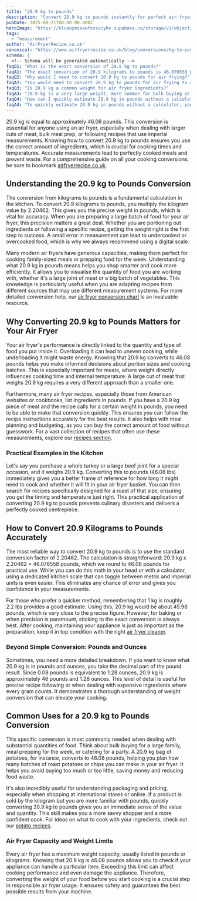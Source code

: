 ```yaml
---
title: "20.9 kg to pounds"
description: "Convert 20.9 kg to pounds instantly for perfect air fryer cooking. Get accurate measurements for recipes, meal prep, and portioning with our simple guide."
pubDate: 2025-08-21T00:00:00.000Z
heroImage: "https://klueoymssxwfnxsvcyhv.supabase.co/storage/v1/object/public/Shmucket/20-9-kg-to-pounds.webp"
tags:
  - "measurement"
author: "AirFryerRecipe.co.uk"
canonical: "https://www.airfryerrecipe.co.uk/blog/conversions/kg-to-pounds/20-9-kg-to-pounds"
schema: |
  <!-- Schema will be generated automatically -->
faqQ1: "What is the exact conversion of 20.9 kg to pounds?"
faqA1: "The exact conversion of 20.9 kilograms to pounds is 46.076558 pounds. For practical use in the kitchen, this is typically rounded to 46.08 pounds. This precise figure is obtained by multiplying 20.9 by the standard conversion factor of 2.20462. Using this accurate measurement is key for following recipes correctly and ensuring your air fryer cooks food evenly."
faqQ2: "Why would I need to convert 20.9 kg to pounds for air frying?"
faqA2: "You would need to convert 20.9 kg to pounds for air frying to accurately follow recipes, portion ingredients, and understand your air fryer's capacity. Many recipes, especially from the US, use imperial measurements like pounds. Knowing the weight in pounds helps you determine correct cooking times and temperatures for large items like a big joint of meat or a whole chicken, ensuring perfect results every time. It also prevents overloading your air fryer basket, which can lead to uneven cooking."
faqQ3: "Is 20.9 kg a common weight for air fryer ingredients?"
faqA3: "20.9 kg is a very large weight, more common for bulk buying or catering-sized portions rather than a single meal in a standard home air fryer. You might encounter this weight when purchasing a large bag of potatoes, a big box of frozen goods, or a very large cut of meat for a special occasion. For everyday cooking, you would typically work with smaller portions of this total weight, making the conversion useful for dividing up the bulk purchase into manageable, recipe-ready amounts."
faqQ4: "How can I quickly estimate 20.9 kg in pounds without a calculator?"
faqA4: "To quickly estimate 20.9 kg in pounds without a calculator, you can use the rough conversion that 1 kilogram is approximately equal to 2.2 pounds. Multiply 20.9 by 2.2 to get an estimate of 45.98 pounds, which is very close to the precise answer of 46.08 pounds. This estimation is perfectly adequate for most general kitchen purposes, like getting a sense of how much food you have for meal planning or shopping. For baking or precise recipe following, however, using the exact conversion is always recommended."
---
```

<p>20.9 kg is equal to approximately 46.08 pounds. This conversion is essential for anyone using an air fryer, especially when dealing with larger cuts of meat, bulk meal prep, or following recipes that use imperial measurements. Knowing how to convert 20.9 kg to pounds ensures you use the correct amount of ingredients, which is crucial for cooking times and temperatures. Accurate measurements lead to perfectly cooked meals and prevent waste. For a comprehensive guide on all your cooking conversions, be sure to bookmark <a href="https://www.airfryerrecipe.co.uk">airfryerrecipe.co.uk</a>.</p>

<h2>Understanding the 20.9 kg to Pounds Conversion</h2>
<p>The conversion from kilograms to pounds is a fundamental calculation in the kitchen. To convert 20.9 kilograms to pounds, you multiply the kilogram value by 2.20462. This gives you the precise weight in pounds, which is vital for accuracy. When you are preparing a large batch of food for your air fryer, this precision matters a great deal. Whether you are portioning out ingredients or following a specific recipe, getting the weight right is the first step to success. A small error in measurement can lead to undercooked or overcooked food, which is why we always recommend using a digital scale.</p>
<p>Many modern air fryers have generous capacities, making them perfect for cooking family-sized meals or prepping food for the week. Understanding what 20.9 kg in pounds means helps you shop smarter and cook more efficiently. It allows you to visualise the quantity of food you are working with, whether it's a large joint of meat or a big batch of vegetables. This knowledge is particularly useful when you are adapting recipes from different sources that may use different measurement systems. For more detailed conversion help, our <a href="https://www.airfryerrecipe.co.uk/air-fryer-conversion-chart">air fryer conversion chart</a> is an invaluable resource.</p>

<h2>Why Converting 20.9 kg to Pounds Matters for Your Air Fryer</h2>
<p>Your air fryer's performance is directly linked to the quantity and type of food you put inside it. Overloading it can lead to uneven cooking, while underloading it might waste energy. Knowing that 20.9 kg converts to 46.08 pounds helps you make informed decisions about portion sizes and cooking batches. This is especially important for meats, where weight directly influences cooking time and internal temperature. A large cut of meat that weighs 20.9 kg requires a very different approach than a smaller one.</p>
<p>Furthermore, many air fryer recipes, especially those from American websites or cookbooks, list ingredients in pounds. If you have a 20.9 kg piece of meat and the recipe calls for a certain weight in pounds, you need to be able to make that conversion quickly. This ensures you can follow the recipe instructions accurately for the best results. It also helps with meal planning and budgeting, as you can buy the correct amount of food without guesswork. For a vast collection of recipes that often use these measurements, explore our <a href="https://www.airfryerrecipe.co.uk/recipes">recipes section</a>.</p>

<h3>Practical Examples in the Kitchen</h3>
<p>Let's say you purchase a whole turkey or a large beef joint for a special occasion, and it weighs 20.9 kg. Converting this to pounds (46.08 lbs) immediately gives you a better frame of reference for how long it might need to cook and whether it will fit in your air fryer basket. You can then search for recipes specifically designed for a roast of that size, ensuring you get the timing and temperature just right. This practical application of converting 20.9 kg to pounds prevents culinary disasters and delivers a perfectly cooked centrepiece.</p>

<h2>How to Convert 20.9 Kilograms to Pounds Accurately</h2>
<p>The most reliable way to convert 20.9 kg to pounds is to use the standard conversion factor of 2.20462. The calculation is straightforward: 20.9 kg x 2.20462 = 46.076558 pounds, which we round to 46.08 pounds for practical use. While you can do this math in your head or with a calculator, using a dedicated kitchen scale that can toggle between metric and imperial units is even easier. This eliminates any chance of error and gives you confidence in your measurements.</p>
<p>For those who prefer a quicker method, remembering that 1 kg is roughly 2.2 lbs provides a good estimate. Using this, 20.9 kg would be about 45.98 pounds, which is very close to the precise figure. However, for baking or when precision is paramount, sticking to the exact conversion is always best. After cooking, maintaining your appliance is just as important as the preparation; keep it in top condition with the right <a href="https://www.airfryerrecipe.co.uk/air-fryer-cleaner">air fryer cleaner</a>.</p>

<h3>Beyond Simple Conversion: Pounds and Ounces</h3>
<p>Sometimes, you need a more detailed breakdown. If you want to know what 20.9 kg is in pounds and ounces, you take the decimal part of the pound result. Since 0.08 pounds is equivalent to 1.28 ounces, 20.9 kg is approximately 46 pounds and 1.28 ounces. This level of detail is useful for precise recipe following or when dealing with expensive ingredients where every gram counts. It demonstrates a thorough understanding of weight conversion that can elevate your cooking.</p>

<h2>Common Uses for a 20.9 kg to Pounds Conversion</h2>
<p>This specific conversion is most commonly needed when dealing with substantial quantities of food. Think about bulk buying for a large family, meal prepping for the week, or catering for a party. A 20.9 kg bag of potatoes, for instance, converts to 46.08 pounds, helping you plan how many batches of roast potatoes or chips you can make in your air fryer. It helps you avoid buying too much or too little, saving money and reducing food waste.</p>
<p>It's also incredibly useful for understanding packaging and pricing, especially when shopping at international stores or online. If a product is sold by the kilogram but you are more familiar with pounds, quickly converting 20.9 kg to pounds gives you an immediate sense of the value and quantity. This skill makes you a more savvy shopper and a more confident cook. For ideas on what to cook with your ingredients, check out our <a href="https://www.airfryerrecipe.co.uk/recipe-category/potatoes">potato recipes</a>.</p>

<h3>Air Fryer Capacity and Weight Limits</h3>
<p>Every air fryer has a maximum weight capacity, usually listed in pounds or kilograms. Knowing that 20.9 kg is 46.08 pounds allows you to check if your appliance can handle a particular item. Exceeding this limit can affect cooking performance and even damage the appliance. Therefore, converting the weight of your food before you start cooking is a crucial step in responsible air fryer usage. It ensures safety and guarantees the best possible results from your machine.</p>
